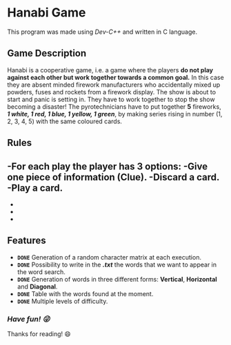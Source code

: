 # Hanabi Game

This program was made using *Dev-C++* and written in C language.

## Game Description
 
Hanabi is a cooperative game, i.e. a game where the players **do not play against each other but
work together towards a common goal.** In this case they are absent minded firework
manufacturers who accidentally mixed up powders, fuses and rockets from a firework display.
The show is about to start and panic is setting in. They have to work together to stop the
show becoming a disaster! The pyrotechnicians have to put together **5** fireworks, ***1 white, 1
red, 1 blue, 1 yellow, 1 green***, by making series rising in number (1, 2, 3, 4, 5) with the same
coloured cards.

## Rules

-For each play the player has 3 options:
 -**Give one piece of information (Clue)**.
 -**Discard a card**.
 -**Play a card**.
-
-
-
-

## Features

- **`DONE`** Generation of a random character matrix at each execution.
- **`DONE`** Possibility to write in the ***.txt*** the words that we want to appear in the word search.
- **`DONE`** Generation of words in three different forms: **Vertical**, **Horizontal** and **Diagonal**.
- **`DONE`** Table with the words found at the moment.
- **`DONE`** Multiple levels of difficulty.


### ***Have fun! :stuck_out_tongue_winking_eye:*** 

Thanks for reading! :smile:
